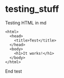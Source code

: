 # testing_stuff

Testing HTML in md

```
<html>
  <head>
    <title>Test</title>
  </head>
  <body>
    <h1>It works!</h1>
  </body>
</html>
```

End test
